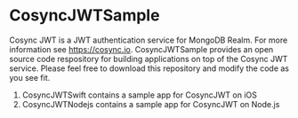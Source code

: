 # CosyncJWTSample

Cosync JWT is a JWT authentication service for MongoDB Realm. For more information see https://cosync.io. CosyncJWTSample provides an open source code respository for building applications on top of the Cosync JWT service. Please feel free to download this repository and modify the code as you see fit.

1. CosyncJWTSwift contains a sample app for CosyncJWT on iOS
2. CosyncJWTNodejs contains a sample app for CosyncJWT on Node.js
